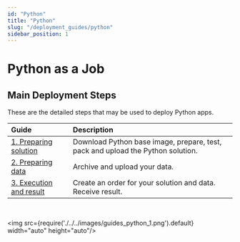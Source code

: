 ```yaml
---
id: "Python"
title: "Python"
slug: "/deployment_guides/python"
sidebar_position: 1
---
```


# Python as a Job

## Main Deployment Steps

These are the detailed steps that may be used to deploy Python apps.

| **Guide**                                                                   | **Description**                                                                 | 
|:----------------------------------------------------------------------------|:--------------------------------------------------------------------------------|
| [1. Preparing solution](/developers/deployment_guides/python/solution_prep) | Download Python base image, prepare, test, pack and upload the Python solution. | 
| [2. Preparing data](/developers/deployment_guides/python/data_prep)         | Archive and upload your data.                                                   | 
| [3. Execution and result](/developers/deployment_guides/python/exec)        | Create an order for your solution and data. Receive result.                     |

<br/>

<img src={require('./../../images/guides_python_1.png').default} width="auto" height="auto"/>

